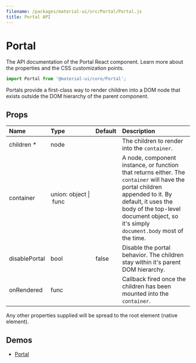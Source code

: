```yaml
---
filename: /packages/material-ui/src/Portal/Portal.js
title: Portal API
---
```


<!--- This documentation is automatically generated, do not try to edit it. -->

# Portal

<p class="description">The API documentation of the Portal React component. Learn more about the properties and the CSS customization points.</p>

```js
import Portal from '@material-ui/core/Portal';
```

Portals provide a first-class way to render children into a DOM node
that exists outside the DOM hierarchy of the parent component.

## Props

| Name | Type | Default | Description |
|:-----|:-----|:--------|:------------|
| <span class="prop-name required">children *</span> | <span class="prop-type">node |   | The children to render into the `container`. |
| <span class="prop-name">container</span> | <span class="prop-type">union:&nbsp;object&nbsp;&#124;<br>&nbsp;func<br> |   | A node, component instance, or function that returns either. The `container` will have the portal children appended to it. By default, it uses the body of the top-level document object, so it's simply `document.body` most of the time. |
| <span class="prop-name">disablePortal</span> | <span class="prop-type">bool | <span class="prop-default">false</span> | Disable the portal behavior. The children stay within it's parent DOM hierarchy. |
| <span class="prop-name">onRendered</span> | <span class="prop-type">func |   | Callback fired once the children has been mounted into the `container`. |

Any other properties supplied will be spread to the root element (native element).

## Demos

- [Portal](/utils/portal/)

